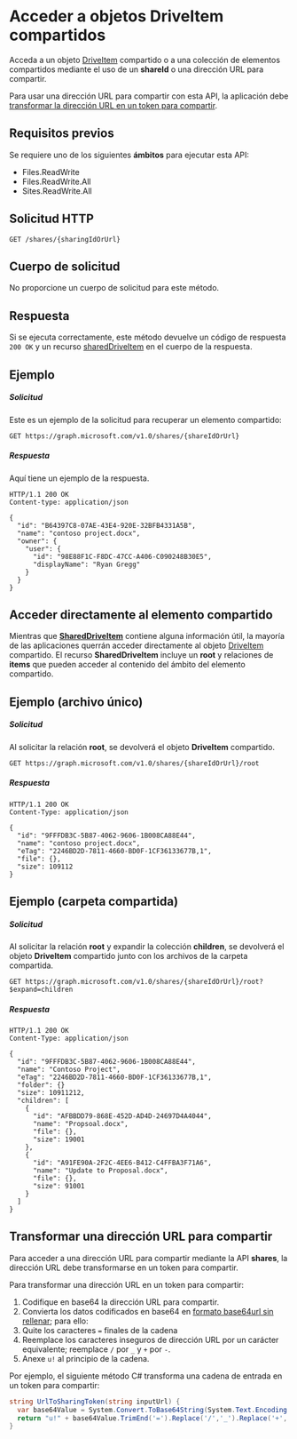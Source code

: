 # <a name="accessing-shared-driveitems"></a>Acceder a objetos DriveItem compartidos

Acceda a un objeto [DriveItem](../resources/driveitem.md) compartido o a una colección de elementos compartidos mediante el uso de un **shareId** o una dirección URL para compartir.

Para usar una dirección URL para compartir con esta API, la aplicación debe [transformar la dirección URL en un token para compartir](#transform-a-sharing-url).

## <a name="prerequisites"></a>Requisitos previos

Se requiere uno de los siguientes **ámbitos** para ejecutar esta API:

* Files.ReadWrite
* Files.ReadWrite.All
* Sites.ReadWrite.All

## <a name="http-request"></a>Solicitud HTTP

<!-- { "blockType": "ignored" } -->
```http
GET /shares/{sharingIdOrUrl}
```

## <a name="request-body"></a>Cuerpo de solicitud
No proporcione un cuerpo de solicitud para este método.

## <a name="response"></a>Respuesta

Si se ejecuta correctamente, este método devuelve un código de respuesta `200 OK` y un recurso [sharedDriveItem](../resources/shareddriveitem.md) en el cuerpo de la respuesta.

## <a name="example"></a>Ejemplo

##### <a name="request"></a>Solicitud

Este es un ejemplo de la solicitud para recuperar un elemento compartido:

<!-- {
  "blockType": "request",
  "name": "get_shares_by_url"
}-->
```http
GET https://graph.microsoft.com/v1.0/shares/{shareIdOrUrl}
```
##### <a name="response"></a>Respuesta

Aquí tiene un ejemplo de la respuesta.
<!-- {
  "blockType": "response",
  "truncated": true,
  "@odata.type": "microsoft.graph.sharedDriveItem"
} -->
```http
HTTP/1.1 200 OK
Content-type: application/json

{
  "id": "B64397C8-07AE-43E4-920E-32BFB4331A5B",
  "name": "contoso project.docx",
  "owner": {
    "user": {
      "id": "98E88F1C-F8DC-47CC-A406-C090248B30E5",
      "displayName": "Ryan Gregg"
    }
  }
}
```

## <a name="access-the-shared-item-directly"></a>Acceder directamente al elemento compartido

Mientras que [**SharedDriveItem**](../resources/shareddriveitem.md) contiene alguna información útil, la mayoría de las aplicaciones querrán acceder directamente al objeto [DriveItem](../resources/driveitem.md) compartido. El recurso **SharedDriveItem** incluye un **root** y relaciones de **items** que pueden acceder al contenido del ámbito del elemento compartido.

## <a name="example-single-file"></a>Ejemplo (archivo único)

##### <a name="request"></a>Solicitud

Al solicitar la relación **root**, se devolverá el objeto **DriveItem** compartido.

```http
GET https://graph.microsoft.com/v1.0/shares/{shareIdOrUrl}/root
```

##### <a name="response"></a>Respuesta

```http
HTTP/1.1 200 OK
Content-Type: application/json

{
  "id": "9FFFDB3C-5B87-4062-9606-1B008CA88E44",
  "name": "contoso project.docx",
  "eTag": "2246BD2D-7811-4660-BD0F-1CF36133677B,1",
  "file": {},
  "size": 109112
}
```

## <a name="example-shared-folder"></a>Ejemplo (carpeta compartida)

##### <a name="request"></a>Solicitud

Al solicitar la relación **root** y expandir la colección **children**, se devolverá el objeto **DriveItem** compartido junto con los archivos de la carpeta compartida.

```http
GET https://graph.microsoft.com/v1.0/shares/{shareIdOrUrl}/root?$expand=children
```

##### <a name="response"></a>Respuesta

```http
HTTP/1.1 200 OK
Content-Type: application/json

{
  "id": "9FFFDB3C-5B87-4062-9606-1B008CA88E44",
  "name": "Contoso Project",
  "eTag": "2246BD2D-7811-4660-BD0F-1CF36133677B,1",
  "folder": {}
  "size": 10911212,
  "children": [
    {
      "id": "AFBBDD79-868E-452D-AD4D-24697D4A4044",
      "name": "Propsoal.docx",
      "file": {},
      "size": 19001
    },
    {
      "id": "A91FE90A-2F2C-4EE6-B412-C4FFBA3F71A6",
      "name": "Update to Proposal.docx",
      "file": {},
      "size": 91001
    }
  ]
}
```

## <a name="transform-a-sharing-url"></a>Transformar una dirección URL para compartir

Para acceder a una dirección URL para compartir mediante la API **shares**, la dirección URL debe transformarse en un token para compartir.

Para transformar una dirección URL en un token para compartir:

1. Codifique en base64 la dirección URL para compartir.
2. Convierta los datos codificados en base64 en [formato base64url sin rellenar](https://en.wikipedia.org/wiki/Base64); para ello:
  1. Quite los caracteres `=` finales de la cadena
  2. Reemplace los caracteres inseguros de dirección URL por un carácter equivalente; reemplace `/` por `_` y `+` por `-`.
3. Anexe `u!` al principio de la cadena.

Por ejemplo, el siguiente método C# transforma una cadena de entrada en un token para compartir:

```csharp
string UrlToSharingToken(string inputUrl) {
  var base64Value = System.Convert.ToBase64String(System.Text.Encoding.UTF8.GetBytes(inputUrl));
  return "u!" + base64Value.TrimEnd('=').Replace('/','_').Replace('+','-');
}
```

<!-- uuid: 8fcb5dbc-d5aa-4681-8e31-b001d5168d79
2015-10-25 14:57:30 UTC -->
<!-- {
  "type": "#page.annotation",
  "description": "Update permission",
  "keywords": "",
  "section": "documentation",
  "tocPath": "OneDrive/Item/Update permission"
}-->
